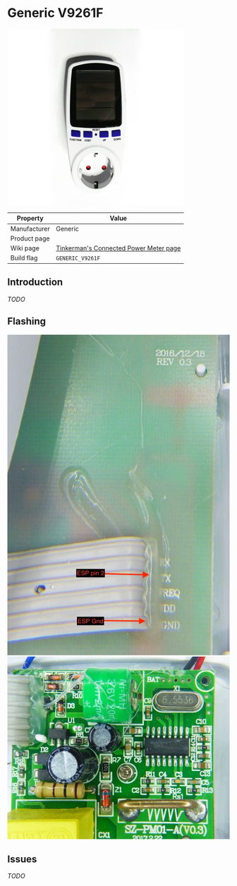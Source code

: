 # Generic V9261F

![Generic V9261F](images/devices/generic-v9261f.jpg)

|Property|Value|
|---|---|
|Manufacturer|Generic|
|Product page||
|Wiki page|[Tinkerman's Connected Power Meter page](http://tinkerman.cat/connected-power-meter/)|
|Build flag|`GENERIC_V9261F`|

## Introduction

*TODO*

## Flashing

![Generic V9261F Board](images/flashing/generic-v9261f-flash1.jpg)
![Generic V9261F Board](images/flashing/generic-v9261f-flash2.jpg)

## Issues

*TODO*